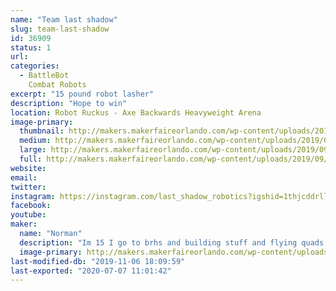```yaml
---
name: "Team last shadow"
slug: team-last-shadow
id: 36909
status: 1
url: 
categories:
  - BattleBot
    Combat Robots
excerpt: "15 pound robot lasher"
description: "Hope to win"
location: Robot Ruckus - Axe Backwards Heavyweight Arena
image-primary:
  thumbnail: http://makers.makerfaireorlando.com/wp-content/uploads/2019/09/green-and-black-render-1-1-150x150.jpg
  medium: http://makers.makerfaireorlando.com/wp-content/uploads/2019/09/green-and-black-render-1-1-300x232.jpg
  large: http://makers.makerfaireorlando.com/wp-content/uploads/2019/09/green-and-black-render-1-1-1024x791.jpg
  full: http://makers.makerfaireorlando.com/wp-content/uploads/2019/09/green-and-black-render-1-1.jpg
website: 
email: 
twitter: 
instagram: https://instagram.com/last_shadow_robotics?igshid=1thjcddrlla5q
facebook: 
youtube: 
maker:
  name: "Norman"
  description: "Im 15 I go to brhs and building stuff and flying quads is my hobby."
  image-primary: http://makers.makerfaireorlando.com/wp-content/uploads/2018/09/logo-1024x1024.png
last-modified-db: "2019-11-06 18:09:59"
last-exported: "2020-07-07 11:01:42"
---
```

